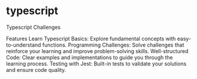 # typescript

Typescript Challenges

Features
Learn Typescript Basics: Explore fundamental concepts with easy-to-understand functions.
Programming Challenges: Solve challenges that reinforce your learning and improve problem-solving skills.
Well-structured Code: Clear examples and implementations to guide you through the learning process.
Testing with Jest: Built-in tests to validate your solutions and ensure code quality.
